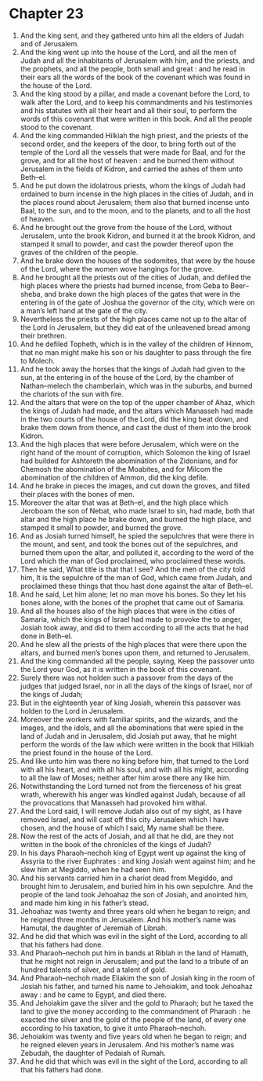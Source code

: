 # Chapter 23

1. And the king sent, and they gathered unto him all the elders of Judah and of Jerusalem.
2. And the king went up into the house of the Lord, and all the men of Judah and all the inhabitants of Jerusalem with him, and the priests, and the prophets, and all the people, both small and great : and he read in their ears all the words of the book of the covenant which was found in the house of the Lord.
3. And the king stood by a pillar, and made a covenant before the Lord, to walk after the Lord, and to keep his commandments and his testimonies and his statutes with all their heart and all their soul, to perform the words of this covenant that were written in this book. And all the people stood to the covenant.
4. And the king commanded Hilkiah the high priest, and the priests of the second order, and the keepers of the door, to bring forth out of the temple of the Lord all the vessels that were made for Baal, and for the grove, and for all the host of heaven : and he burned them without Jerusalem in the fields of Kidron, and carried the ashes of them unto Beth–el.
5. And he put down the idolatrous priests, whom the kings of Judah had ordained to burn incense in the high places in the cities of Judah, and in the places round about Jerusalem; them also that burned incense unto Baal, to the sun, and to the moon, and to the planets, and to all the host of heaven.
6. And he brought out the grove from the house of the Lord, without Jerusalem, unto the brook Kidron, and burned it at the brook Kidron, and stamped it small to powder, and cast the powder thereof upon the graves of the children of the people.
7. And he brake down the houses of the sodomites, that were by the house of the Lord, where the women wove hangings for the grove.
8. And he brought all the priests out of the cities of Judah, and defiled the high places where the priests had burned incense, from Geba to Beer–sheba, and brake down the high places of the gates that were in the entering in of the gate of Joshua the governor of the city, which were on a man’s left hand at the gate of the city.
9. Nevertheless the priests of the high places came not up to the altar of the Lord in Jerusalem, but they did eat of the unleavened bread among their brethren.
10. And he defiled Topheth, which is in the valley of the children of Hinnom, that no man might make his son or his daughter to pass through the fire to Molech.
11. And he took away the horses that the kings of Judah had given to the sun, at the entering in of the house of the Lord, by the chamber of Nathan–melech the chamberlain, which was in the suburbs, and burned the chariots of the sun with fire.
12. And the altars that were on the top of the upper chamber of Ahaz, which the kings of Judah had made, and the altars which Manasseh had made in the two courts of the house of the Lord, did the king beat down, and brake them down from thence, and cast the dust of them into the brook Kidron.
13. And the high places that were before Jerusalem, which were on the right hand of the mount of corruption, which Solomon the king of Israel had builded for Ashtoreth the abomination of the Zidonians, and for Chemosh the abomination of the Moabites, and for Milcom the abomination of the children of Ammon, did the king defile.
14. And he brake in pieces the images, and cut down the groves, and filled their places with the bones of men.
15. Moreover the altar that was at Beth–el, and the high place which Jeroboam the son of Nebat, who made Israel to sin, had made, both that altar and the high place he brake down, and burned the high place, and stamped it small to powder, and burned the grove.
16. And as Josiah turned himself, he spied the sepulchres that were there in the mount, and sent, and took the bones out of the sepulchres, and burned them upon the altar, and polluted it, according to the word of the Lord which the man of God proclaimed, who proclaimed these words.
17. Then he said, What title is that that I see? And the men of the city told him, It is the sepulchre of the man of God, which came from Judah, and proclaimed these things that thou hast done against the altar of Beth–el.
18. And he said, Let him alone; let no man move his bones. So they let his bones alone, with the bones of the prophet that came out of Samaria.
19. And all the houses also of the high places that were in the cities of Samaria, which the kings of Israel had made to provoke the to anger, Josiah took away, and did to them according to all the acts that he had done in Beth–el.
20. And he slew all the priests of the high places that were there upon the altars, and burned men’s bones upon them, and returned to Jerusalem.
21. And the king commanded all the people, saying, Keep the passover unto the Lord your God, as it is written in the book of this covenant.
22. Surely there was not holden such a passover from the days of the judges that judged Israel, nor in all the days of the kings of Israel, nor of the kings of Judah;
23. But in the eighteenth year of king Josiah, wherein this passover was holden to the Lord in Jerusalem.
24. Moreover the workers with familiar spirits, and the wizards, and the images, and the idols, and all the abominations that were spied in the land of Judah and in Jerusalem, did Josiah put away, that he might perform the words of the law which were written in the book that Hilkiah the priest found in the house of the Lord.
25. And like unto him was there no king before him, that turned to the Lord with all his heart, and with all his soul, and with all his might, according to all the law of Moses; neither after him arose there any like him.
26. Notwithstanding the Lord turned not from the fierceness of his great wrath, wherewith his anger was kindled against Judah, because of all the provocations that Manasseh had provoked him withal.
27. And the Lord said, I will remove Judah also out of my sight, as I have removed Israel, and will cast off this city Jerusalem which I have chosen, and the house of which I said, My name shall be there.
28. Now the rest of the acts of Josiah, and all that he did, are they not written in the book of the chronicles of the kings of Judah?
29. In his days Pharaoh–nechoh king of Egypt went up against the king of Assyria to the river Euphrates : and king Josiah went against him; and he slew him at Megiddo, when he had seen him.
30. And his servants carried him in a chariot dead from Megiddo, and brought him to Jerusalem, and buried him in his own sepulchre. And the people of the land took Jehoahaz the son of Josiah, and anointed him, and made him king in his father’s stead.
31. Jehoahaz was twenty and three years old when he began to reign; and he reigned three months in Jerusalem. And his mother’s name was Hamutal, the daughter of Jeremiah of Libnah.
32. And he did that which was evil in the sight of the Lord, according to all that his fathers had done.
33. And Pharaoh–nechoh put him in bands at Riblah in the land of Hamath, that he might not reign in Jerusalem; and put the land to a tribute of an hundred talents of silver, and a talent of gold.
34. And Pharaoh–nechoh made Eliakim the son of Josiah king in the room of Josiah his father, and turned his name to Jehoiakim, and took Jehoahaz away : and he came to Egypt, and died there.
35. And Jehoiakim gave the silver and the gold to Pharaoh; but he taxed the land to give the money according to the commandment of Pharaoh : he exacted the silver and the gold of the people of the land, of every one according to his taxation, to give it unto Pharaoh–nechoh.
36. Jehoiakim was twenty and five years old when he began to reign; and he reigned eleven years in Jerusalem. And his mother’s name was Zebudah, the daughter of Pedaiah of Rumah.
37. And he did that which was evil in the sight of the Lord, according to all that his fathers had done.

